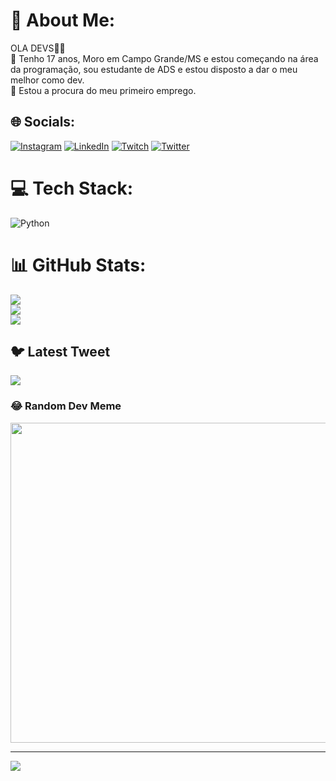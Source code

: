 # 💫 About Me:
OLA DEVS👋🏼<br>🔭 Tenho 17 anos, Moro em Campo Grande/MS e estou começando na área da programação, sou estudante de ADS e estou disposto a dar o meu melhor como dev.<br>👯 Estou a procura do meu primeiro emprego.<br>


## 🌐 Socials:
[![Instagram](https://img.shields.io/badge/Instagram-%23E4405F.svg?logo=Instagram&logoColor=white)](https://instagram.com/https://www.instagram.com/leandro_oli29/) [![LinkedIn](https://img.shields.io/badge/LinkedIn-%230077B5.svg?logo=linkedin&logoColor=white)](https://linkedin.com/in/https://www.linkedin.com/in/leandro-oliveira-candido-b9a952265/) [![Twitch](https://img.shields.io/badge/Twitch-%239146FF.svg?logo=Twitch&logoColor=white)](https://twitch.tv/https://www.twitch.tv/natsu628) [![Twitter](https://img.shields.io/badge/Twitter-%231DA1F2.svg?logo=Twitter&logoColor=white)](https://twitter.com/https://twitter.com/N4TSU56) 

# 💻 Tech Stack:
![Python](https://img.shields.io/badge/python-3670A0?style=for-the-badge&logo=python&logoColor=ffdd54)
# 📊 GitHub Stats:
![](https://github-readme-stats.vercel.app/api?username=leandrokayin&theme=maroongold&hide_border=false&include_all_commits=false&count_private=false)<br/>
![](https://github-readme-streak-stats.herokuapp.com/?user=leandrokayin&theme=maroongold&hide_border=false)<br/>
![](https://github-readme-stats.vercel.app/api/top-langs/?username=leandrokayin&theme=maroongold&hide_border=false&include_all_commits=false&count_private=false&layout=compact)

## 🐦 Latest Tweet
[![](https://gtce.itsvg.in/api?username=https://twitter.com/N4TSU56)](https://github.com/VishwaGauravIn/github-twitter-card-embed)

### 😂 Random Dev Meme
<img src="https://rm.up.railway.app/" width="512px"/>

---
[![](https://visitcount.itsvg.in/api?id=leandrokayin&icon=5&color=7)](https://visitcount.itsvg.in)

<!-- Proudly created with GPRM ( https://gprm.itsvg.in ) -->